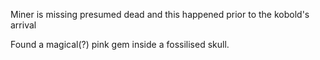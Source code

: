 Miner is missing presumed dead and this happened prior to the kobold's arrival

Found a magical(?) pink gem inside a fossilised skull.

